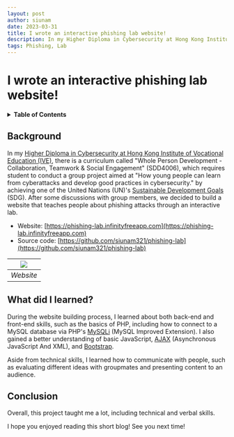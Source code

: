 ```yaml
---
layout: post
author: siunam
date: 2023-03-31
title: I wrote an interactive phishing lab website!
description: In my Higher Diploma in Cybersecurity at Hong Kong Institute of Vocational Education (IVE), there is a curriculum called "Whole Person Development - Collaboration, Teamwork & Social Engagement" (SDD4006), which requires student to conduct a group project aimed at "How young people can learn from cyberattacks and develop good practices in cybersecurity." by achieving one of the United Nations (UN)'s Sustainable Development Goals (SDG). After some discussions with group members, we decided to build a website that teaches people about phishing attacks through an interactive lab.
tags: Phishing, Lab
---
```


# I wrote an interactive phishing lab website!

<details class="toc"><summary markdown="span"><strong>Table of Contents</strong></summary>

- [Background](#background)
- [What did I learned?](#what-did-i-learned)
- [Conclusion](#conclusion)

</details>

## Background

In my [Higher Diploma in Cybersecurity at Hong Kong Institute of Vocational Education (IVE)](https://www.vtc.edu.hk/admission/en/programme/it114122-higher-diploma-in-cybersecurity/), there is a curriculum called "Whole Person Development - Collaboration, Teamwork & Social Engagement" (SDD4006), which requires student to conduct a group project aimed at "How young people can learn from cyberattacks and develop good practices in cybersecurity." by achieving one of the United Nations (UN)'s [Sustainable Development Goals](https://sdgs.un.org/goals) (SDG). After some discussions with group members, we decided to build a website that teaches people about phishing attacks through an interactive lab.

- Website: [https://phishing-lab.infinityfreeapp.com](https://phishing-lab.infinityfreeapp.com)
- Source code: [https://github.com/siunam321/phishing-lab](https://github.com/siunam321/phishing-lab)

| ![](/blog/images/website.png) |
|:--:|
| *Website* |

## What did I learned?

During the website building process, I learned about both back-end and front-end skills, such as the basics of PHP, including how to connect to a MySQL database via PHP's [MySQLi](https://www.php.net/manual/en/book.mysqli.php) (MySQL Improved Extension). I also gained a better understanding of basic JavaScript, [AJAX](https://developer.mozilla.org/en-US/docs/Web/Guide/AJAX) (Asynchronous JavaScript And XML), and [Bootstrap](https://getbootstrap.com/).

Aside from technical skills, I learned how to communicate with people, such as evaluating different ideas with groupmates and presenting content to an audience.

## Conclusion

Overall, this project taught me a lot, including technical and verbal skills.

I hope you enjoyed reading this short blog! See you next time!